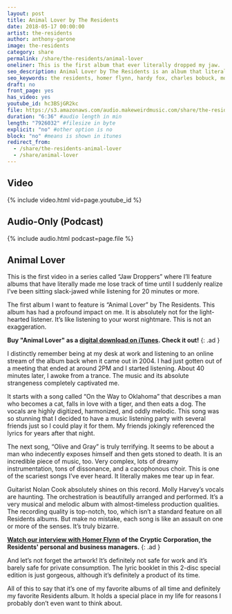 ```yaml
---
layout: post
title: Animal Lover by The Residents
date: 2018-05-17 00:00:00
artist: the-residents
author: anthony-garone
image: the-residents
category: share
permalink: /share/the-residents/animal-lover
oneliner: This is the first album that ever literally dropped my jaw.
seo_description: Animal Lover by The Residents is an album that literally made me drop my jaw when hearing it the first time.
seo_keywords: the residents, homer flynn, hardy fox, charles bobuck, molly harvey, nolan cook, animal lover
draft: no
front_page: yes
has_video: yes
youtube_id: hc3BSjGR2kc
file: https://s3.amazonaws.com/audio.makeweirdmusic.com/share/the-residents/animal-lover.mp3
duration: "6:36" #audio length in min
length: "7926032" #filesize in byte
explicit: "no" #other option is no
block: "no" #means is shown in itunes
redirect_from:
  - /share/the-residents-animal-lover
  - /share/animal-lover
---
```

## Video

{% include video.html vid=page.youtube_id %}

## Audio-Only (Podcast)

{% include audio.html podcast=page.file %}

## Animal Lover

This is the first video in a series called “Jaw Droppers” where I’ll feature albums that have literally made me lose track of time until I suddenly realize I’ve been sitting slack-jawed while listening for 20 minutes or more.

The first album I want to feature is “Animal Lover” by The Residents. This album has had a profound impact on me. It is absolutely not for the light-hearted listener. It’s like listening to your worst nightmare. This is not an exaggeration.

**Buy "Animal Lover" as a [digital download on iTunes](https://itunes.apple.com/us/album/animal-lover/1204944563). Check it out!**
{: .ad }

I distinctly remember being at my desk at work and listening to an online stream of the album back when it came out in 2004. I had just gotten out of a meeting that ended at around 2PM and I started listening. About 40 minutes later, I awoke from a trance. The music and its absolute strangeness completely captivated me.

It starts with a song called “On the Way to Oklahoma” that describes a man who becomes a cat, falls in love with a tiger, and then eats a dog. The vocals are highly digitized, harmonized, and oddly melodic. This song was so stunning that I decided to have a music listening party with several friends just so I could play it for them. My friends jokingly referenced the lyrics for years after that night.

The next song, “Olive and Gray” is truly terrifying. It seems to be about a man who indecently exposes himself and then gets stoned to death. It is an incredible piece of music, too. Very complex, lots of dreamy instrumentation, tons of dissonance, and a cacophonous choir. This is one of the scariest songs I’ve ever heard. It literally makes me tear up in fear.

Guitarist Nolan Cook absolutely shines on this record. Molly Harvey’s vocals are haunting. The orchestration is beautifully arranged and performed. It’s a very musical and melodic album with almost-timeless production qualities. The recording quality is top-notch, too, which isn’t a standard feature on all Residents albums. But make no mistake, each song is like an assault on one or more of the senses. It’s truly bizarre.

**[Watch our interview with Homer Flynn](/interview/homer-flynn) of the Cryptic Corporation, the Residents' personal and business managers.**
{: .ad }

And let’s not forget the artwork! It’s definitely not safe for work and it’s barely safe for private consumption. The lyric booklet in this 2-disc special edition is just gorgeous, although it’s definitely a product of its time.

All of this to say that it’s one of my favorite albums of all time and definitely my favorite Residents album. It holds a special place in my life for reasons I probably don’t even want to think about.
